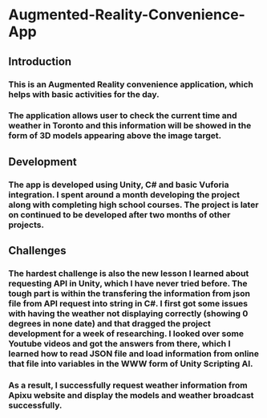 # Augmented-Reality-Convenience-App

## Introduction

### This is an Augmented Reality convenience application, which helps with basic activities for the day. 
### The application allows user to check the current time and weather in Toronto and this information will be showed in the form of 3D models appearing above the image target.

## Development
### The app is developed using Unity, C# and basic Vuforia integration. I spent around a month developing the project along with completing high school courses. The project is later on continued to be developed after two months of other projects.

## Challenges
### The hardest challenge is also the new lesson I learned about requesting API in Unity, which I have never tried before. The tough part is within the transfering the information from json file from API request into string in C#. I first got some issues with having the weather not displaying correctly (showing 0 degrees in none date) and that dragged the project development for a week of researching. I looked over some Youtube videos and got the answers from there, which I learned how to read JSON file and load information from online that file into variables in the WWW form of Unity Scripting AI.
### As a result, I successfully request weather information from Apixu website and display the models and weather broadcast successfully.
